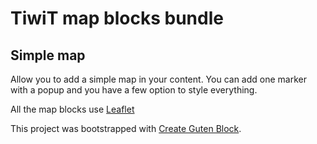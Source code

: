 # TiwiT map blocks bundle

## Simple map

Allow you to add a simple map in your content. You can add one marker with a popup and you have a few option to style everything.

All the map blocks use [Leaflet](http://leafletjs.com/)

This project was bootstrapped with [Create Guten Block](https://github.com/ahmadawais/create-guten-block).
